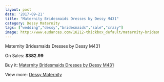 ```yaml
---
layout: post
date: '2017-09-21'
title: "Maternity Bridesmaids Dresses by Dessy M431"
category: Dessy Maternity
tags: ["wedding","dessy","bridesmaids","sale","crazy"]
image: http://www.eudances.com/18212-thickbox_default/maternity-bridesmaids-dresses-by-dessy-m431.jpg
---
```

Maternity Bridesmaids Dresses by Dessy M431

On Sales: **$382.99**
<a href="https://www.eudances.com/en/dessy-maternity/5326-maternity-bridesmaids-dresses-by-dessy-m431.html"><amp-img layout="responsive" width="600" height="600" src="//www.eudances.com/18212-thickbox_default/maternity-bridesmaids-dresses-by-dessy-m431.jpg" alt="Maternity Bridesmaids Dresses by Dessy M431 0" /></a>
<a href="https://www.eudances.com/en/dessy-maternity/5326-maternity-bridesmaids-dresses-by-dessy-m431.html"><amp-img layout="responsive" width="600" height="600" src="//www.eudances.com/18213-thickbox_default/maternity-bridesmaids-dresses-by-dessy-m431.jpg" alt="Maternity Bridesmaids Dresses by Dessy M431 1" /></a>

Buy it: [Maternity Bridesmaids Dresses by Dessy M431](https://www.eudances.com/en/dessy-maternity/5326-maternity-bridesmaids-dresses-by-dessy-m431.html "Maternity Bridesmaids Dresses by Dessy M431")

View more: [Dessy Maternity](https://www.eudances.com/en/95-dessy-maternity "Dessy Maternity")